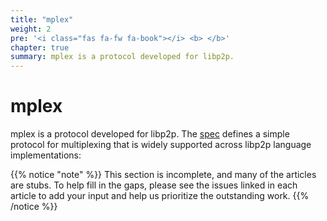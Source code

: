 ```yaml
---
title: "mplex"
weight: 2
pre: '<i class="fas fa-fw fa-book"></i> <b> </b>'
chapter: true
summary: mplex is a protocol developed for libp2p.
---
```


# mplex

mplex is a protocol developed for libp2p. The [spec](https://github.com/libp2p/specs/tree/master/mplex) defines a simple protocol for multiplexing that is widely supported across libp2p language implementations:

{{% notice "note" %}}
This section is incomplete, and many of the articles are stubs. To help fill in
the gaps, please see the issues linked in each article to add your input and
help us prioritize the outstanding work.
{{% /notice %}}

